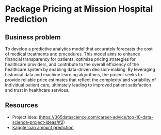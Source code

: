 # Package Pricing at Mission Hospital Prediction

## Business problem
To develop a predictive analytics model that accurately forecasts the cost of medical treatments and procedures. This model aims to enhance financial transparency for patients, optimize pricing strategies for healthcare providers, and contribute to the overall efficiency of the healthcare system by enabling data-driven decision-making. By leveraging historical data and machine learning algorithms, the project seeks to provide reliable price estimates that reflect the complexity and variability of individual patient care, ultimately leading to improved patient satisfaction and trust in healthcare services.

## Resources

- Project Idea: (https://365datascience.com/career-advice/top-10-data-science-project-ideas/#2)
- [Kaggle loan amount prediction](https://www.kaggle.com/phileinsophos/predict-loan-amount-data)
